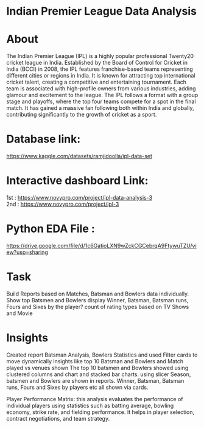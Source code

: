 # Indian Premier League Data Analysis
# About
 The Indian Premier League (IPL) is a highly popular professional Twenty20 cricket league in India. Established by the Board of Control for Cricket in India (BCCI) in 2008, the IPL features franchise-based teams representing different cities or regions in India. It is known for attracting top international cricket talent, creating a competitive and entertaining tournament. Each team is associated with high-profile owners from various industries, adding glamour and excitement to the league. The IPL follows a format with a group stage and playoffs, where the top four teams compete for a spot in the final match. It has gained a massive fan following both within India and globally, contributing significantly to the growth of cricket as a sport.
 
# Database link:<br>
https://www.kaggle.com/datasets/ramjidoolla/ipl-data-set
# Interactive  dashboard Link:<br>
1st : https://www.novypro.com/project/ipl-data-analysis-3 <br>
2nd : https://www.novypro.com/project/ipl-3

# Python EDA File :
https://drive.google.com/file/d/1c6GatioLXN9wZckCGCebrqA9FtywuTZU/view?usp=sharing

# Task
Build Reports based on Matches, Batsman and Bowlers data individually.
Show top Batsmen and Bowlers
display Winner, Batsman, Batsman runs, Fours and Sixes by the player?
count of rating types based on TV Shows and Movie

# Insights

Created report Batsman Analysis, Bowlers Statistics and used Filter cards to move dynamically
insights like top 10 Batsman and Bowlers and Match played vs venues shown
The top 10 batsmen and Bowlers showed using clustered columns and chart and stacked bar charts.
using slicer Season, batsmen and Bowlers are shown in reports.
Winner, Batsman, Batsman runs, Fours and Sixes by players etc all shown via cards.

Player Performance Matrix: this analysis evaluates the performance of individual players using statistics such as batting average, bowling economy, strike rate, and fielding performance. It helps in player selection, contract negotiations, and team strategy.

